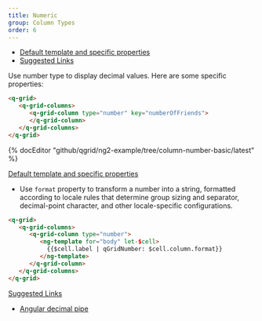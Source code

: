 ```yaml
---
title: Numeric
group: Column Types
order: 6
---
```

- [Default template and specific properties](#default-template-and-specific-properties)
- [Suggested Links](#suggested-links)

Use number type to display decimal values. Here are some specific properties:

```html
<q-grid>
   <q-grid-columns>
      <q-grid-column type="number" key="numberOfFriends">
      </q-grid-column>
   </q-grid-columns>
</q-grid>
```

{% docEditor "github/qgrid/ng2-example/tree/column-number-basic/latest" %}

<a name="default-template-and-specific-properties" href="#default-template-and-specific-properties">
  Default template and specific properties
</a>

* Use `format` property to transform a number into a string, formatted according to locale rules that determine group sizing and separator, decimal-point character, and other locale-specific configurations.

```html
<q-grid>
   <q-grid-columns>
      <q-grid-column type="number">
         <ng-template for="body" let-$cell>	
           {{$cell.label | qGridNumber: $cell.column.format}}
         </ng-template>
      </q-grid-column>
   </q-grid-columns>
</q-grid>
```

<a name="suggested-links" href="#suggested-links">
   Suggested Links
</a>

* [Angular decimal pipe](https://angular.io/api/common/DecimalPipe)